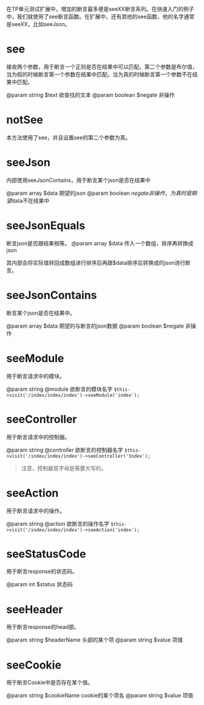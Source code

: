 在TP单元测试扩展中，增加的断言最多便是seeXX断言系列。在快速入门的例子中，我们就使用了see断言函数。在扩展中，还有其他的see函数，他的名字通常是seeXX，比如seeJson。

# see
接收两个参数，用于断言一个正则是否在结果中可以匹配。第二个参数是布尔值，当为假的时候断言第一个参数在结果中匹配。当为真的时候断言第一个参数不在结果中匹配。

@param string $text 欲查找的文本
@param boolean $negate 非操作
# notSee
本方法使用了see，并且设置see的第二个参数为真。

# seeJson
内部使用seeJsonContains，用于断言某个json是否在结果中

@param array $data 期望的json
@param boolean $negate 非操作，为真时是期望$data不在结果中

# seeJsonEquals
断言json是否跟结果相等。
@param array $data 传入一个数组，排序再转换成json

其内部会将实际值转回成数组进行排序后再跟$data排序后转换成的json进行断言。

# seeJsonContains
断言某个json是否在结果中。

@param array $data 期望的与断言的json数据
@param boolean $negate 非操作

# seeModule
用于断言请求中的模块。

@param string @module 欲断言的模块名字
`$this->visit('/index/index/index')->seeModule('index');`

# seeController
用于断言请求中的控制器。

@param string @controller 欲断言的控制器名字
`$this->visit('/index/index/index')->seeController('Index');`
>注意，控制器首字母是需要大写的。

# seeAction
用于断言请求中的操作。

@param string @action 欲断言的操作名字
`$this->visit('/index/index/index')->seeAction('index');`

# seeStatusCode
用于断言response的状态码。

@param int $status 状态码

# seeHeader
用于断言response的head部。

@param string $headerName 头部的某个项
@param string $value 项值

# seeCookie
用于断言Cookie中是否存在某个值。

@param string $cookieName cookie的某个项名
@param string $value 项值